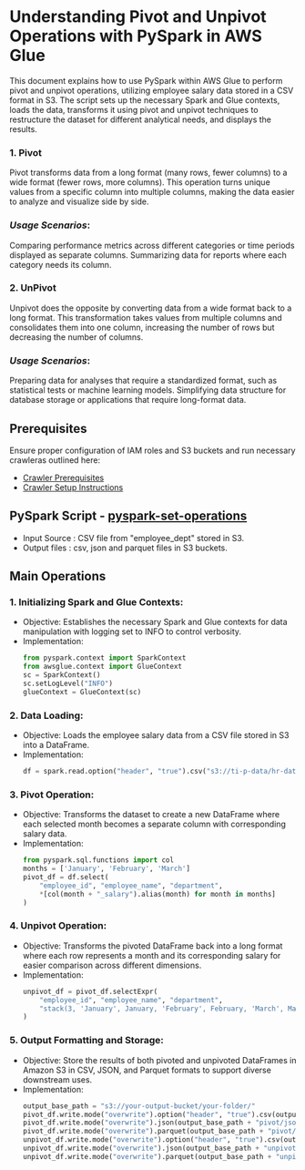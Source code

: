 # Understanding Pivot and Unpivot Operations with PySpark in AWS Glue

This document explains how to use PySpark within AWS Glue to perform pivot and unpivot operations, utilizing employee salary data stored in a CSV format in S3. The script sets up the necessary Spark and Glue contexts, loads the data, transforms it using pivot and unpivot techniques to restructure the dataset for different analytical needs, and displays the results.

### 1. Pivot 
Pivot transforms data from a long format (many rows, fewer columns) to a wide format (fewer rows, more columns). This operation turns unique values from a specific column into multiple columns, making the data easier to analyze and visualize side by side.

### *Usage Scenarios*:

Comparing performance metrics across different categories or time periods displayed as separate columns.
Summarizing data for reports where each category needs its column.

### 2. UnPivot
Unpivot does the opposite by converting data from a wide format back to a long format. This transformation takes values from multiple columns and consolidates them into one column, increasing the number of rows but decreasing the number of columns.

### *Usage Scenarios*:

Preparing data for analyses that require a standardized format, such as statistical tests or machine learning models.
Simplifying data structure for database storage or applications that require long-format data.

## Prerequisites

Ensure proper configuration of IAM roles and S3 buckets and run necessary crawleras outlined here:
* [Crawler Prerequisites](/crawler-prerequisites.md)
* [Crawler Setup Instructions](/set-up-instructions.md)
  

##  PySpark Script - [pyspark-set-operations](../glue-code/ti-pyspark-pivot-unpivot.py)
- Input Source          : CSV file from "employee_dept" stored in S3.
- Output files          : csv, json and parquet files in S3 buckets.

## Main Operations

### 1. Initializing Spark and Glue Contexts:
* Objective: Establishes the necessary Spark and Glue contexts for data manipulation with logging set to INFO to control verbosity.
* Implementation:
  ```python
  from pyspark.context import SparkContext
  from awsglue.context import GlueContext
  sc = SparkContext()
  sc.setLogLevel("INFO")
  glueContext = GlueContext(sc)
  ```
### 2. Data Loading:
* Objective: Loads the employee salary data from a CSV file stored in S3 into a DataFrame.
* Implementation:
  ```python
  df = spark.read.option("header", "true").csv("s3://ti-p-data/hr-data/employee_dept/")
  ```
### 3. Pivot Operation:
* Objective: Transforms the dataset to create a new DataFrame where each selected month becomes a separate column with corresponding salary data.
* Implementation:
  ```python
  from pyspark.sql.functions import col
  months = ['January', 'February', 'March']
  pivot_df = df.select(
      "employee_id", "employee_name", "department",
      *[col(month + "_salary").alias(month) for month in months]
  )
  ```
### 4. Unpivot Operation:
* Objective: Transforms the pivoted DataFrame back into a long format where each row represents a month and its corresponding salary for easier comparison across different dimensions.
* Implementation:
  ```python
  unpivot_df = pivot_df.selectExpr(
      "employee_id", "employee_name", "department",
      "stack(3, 'January', January, 'February', February, 'March', March) as (month, salary)"
  )
  ```
### 5. Output Formatting and Storage:
* Objective: Store the results of both pivoted and unpivoted DataFrames in Amazon S3 in CSV, JSON, and Parquet formats to support diverse downstream uses.
* Implementation:
  ```python
  output_base_path = "s3://your-output-bucket/your-folder/"
  pivot_df.write.mode("overwrite").option("header", "true").csv(output_base_path + "pivot/csv/")
  pivot_df.write.mode("overwrite").json(output_base_path + "pivot/json/")
  pivot_df.write.mode("overwrite").parquet(output_base_path + "pivot/parquet/")
  unpivot_df.write.mode("overwrite").option("header", "true").csv(output_base_path + "unpivot/csv/")
  unpivot_df.write.mode("overwrite").json(output_base_path + "unpivot/json/")
  unpivot_df.write.mode("overwrite").parquet(output_base_path + "unpivot/parquet/")

  ```
